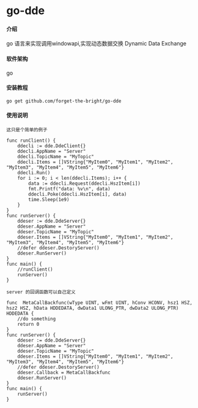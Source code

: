 # go-dde

#### 介绍
go 语言来实现调用windowapi,实现动态数据交换 Dynamic Data Exchange

#### 软件架构
go


#### 安装教程
```
go get github.com/forget-the-bright/go-dde
```

#### 使用说明
```这只是个简单的例子```
```
func runClient() {
	ddecli := dde.DdeClient{}
	ddecli.AppName = "Server"
	ddecli.TopicName = "MyTopic"
	ddecli.Items = []VString{"MyItem0", "MyItem1", "MyItem2", "MyItem3", "MyItem4", "MyItem5", "MyItem6"}
	ddecli.Run()
	for i := 0; i < len(ddecli.Items); i++ {
		data := ddecli.Request(ddecli.HszItem[i])
		fmt.Printf("data: %v\n", data)
		ddecli.Poke(ddecli.HszItem[i], data)
		time.Sleep(1e9)
	}
}
func runServer() {
	ddeser := dde.DdeServer{}
	ddeser.AppName = "Server"
	ddeser.TopicName = "MyTopic"
	ddeser.Items = []VString{"MyItem0", "MyItem1", "MyItem2", "MyItem3", "MyItem4", "MyItem5", "MyItem6"}
	//defer ddeser.DestoryServer()
	ddeser.RunServer()
}
func main() {
	//runClient()
	runServer()
}
```
```server 的回调函数可以自己定义```
```
func  MetaCallBackfunc(wType UINT, wFmt UINT, hConv HCONV, hsz1 HSZ, hsz2 HSZ, hData HDDEDATA, dwData1 ULONG_PTR, dwData2 ULONG_PTR) HDDEDATA {
    //do something
	return 0
}
func runServer() {
	ddeser := dde.DdeServer{}
	ddeser.AppName = "Server"
	ddeser.TopicName = "MyTopic"
	ddeser.Items = []VString{"MyItem0", "MyItem1", "MyItem2", "MyItem3", "MyItem4", "MyItem5", "MyItem6"}
	//defer ddeser.DestoryServer()
    ddeser.Callback = MetaCallBackfunc
	ddeser.RunServer()
}
func main() {
	runServer()
}
```

